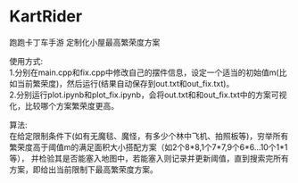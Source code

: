 # KartRider
跑跑卡丁车手游
定制化小屋最高繁荣度方案

使用方式:  
1.分别在main.cpp和fix.cpp中修改自己的摆件信息，设定一个适当的初始值m(比如当前繁荣度)，然后运行(结果自动保存到out.txt和out_fix.txt)。  
2.分别运行plot.ipynb和plot_fix.ipynb，会将out.txt和和out_fix.txt中的方案可视化，比较哪个方案繁荣度更高。

算法:  
在给定限制条件下(如有无魔毯、魔怪，有多少个林中飞机、拍照板等)，穷举所有繁荣度高于阈值m的满足面积大小搭配方案（如2个8\*8,1个7\*7,9个6\*6...10个1\*1等），
并检验其是否能塞入地图中，若能塞入则记录并更新阈值，直到搜索完所有方案，即给出当前限制下最高繁荣度方案。

